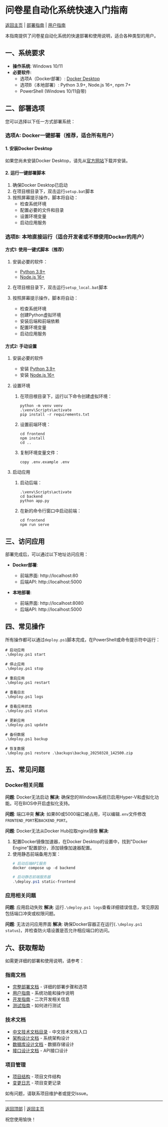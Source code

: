 # 问卷星自动化系统快速入门指南

[返回主页](README.md) | [部署指南](docs/guides/Deployment.md) | [用户指南](docs/guides/User.md)

本指南提供了问卷星自动化系统的快速部署和使用说明，适合各种类型的用户。

## 一、系统要求

- **操作系统**: Windows 10/11
- **必要软件**:
  - 选项A（Docker部署）: [Docker Desktop](https://www.docker.com/products/docker-desktop/)
  - 选项B（本地部署）: Python 3.9+, Node.js 16+, npm 7+
  - PowerShell (Windows 10/11自带)

## 二、部署选项

您可以选择以下任一方式部署系统：

### 选项A: Docker一键部署（推荐，适合所有用户）

#### 1. 安装Docker Desktop

如果您尚未安装Docker Desktop，请先从[官方网站](https://www.docker.com/products/docker-desktop/)下载并安装。

#### 2. 运行一键部署脚本

1. 确保Docker Desktop已启动
2. 在项目根目录下，双击运行`setup.bat`脚本
3. 按照屏幕提示操作，脚本将自动：
   - 检查系统环境
   - 配置必要的文件和目录
   - 设置环境变量
   - 启动应用服务

### 选项B: 本地直接运行（适合开发者或不想使用Docker的用户）

#### 方式1: 使用一键式脚本（推荐）

1. 安装必要的软件：
   - [Python 3.9+](https://www.python.org/downloads/)
   - [Node.js 16+](https://nodejs.org/)

2. 在项目根目录下，双击运行`setup_local.bat`脚本

3. 按照屏幕提示操作，脚本将自动：
   - 检查系统环境
   - 创建Python虚拟环境
   - 安装后端和前端依赖
   - 配置环境变量
   - 启动应用服务

#### 方式2: 手动设置

1. 安装必要的软件

   - 安装 [Python 3.9+](https://www.python.org/downloads/)
   - 安装 [Node.js 16+](https://nodejs.org/)

2. 设置环境

   1. 在项目根目录下，运行以下命令创建虚拟环境：
      ```
      python -m venv venv
      .\venv\Scripts\activate
      pip install -r requirements.txt
      ```

   2. 设置前端环境：
      ```
      cd frontend
      npm install
      cd ..
      ```

   3. 复制环境变量文件：
      ```
      copy .env.example .env
      ```

3. 启动应用

   1. 启动后端：
      ```
      .\venv\Scripts\activate
      cd backend
      python app.py
      ```

   2. 在新的命令行窗口中启动前端：
      ```
      cd frontend
      npm run serve
      ```

## 三、访问应用

部署完成后，可以通过以下地址访问应用：

- **Docker部署**:
  - 前端界面: http://localhost:80
  - 后端API: http://localhost:5000

- **本地部署**:
  - 前端界面: http://localhost:8080
  - 后端API: http://localhost:5000

## 四、常见操作

所有操作都可以通过`deploy.ps1`脚本完成，在PowerShell或命令提示符中运行：

```
# 启动应用
.\deploy.ps1 start

# 停止应用
.\deploy.ps1 stop

# 重启应用
.\deploy.ps1 restart

# 查看日志
.\deploy.ps1 logs

# 查看应用状态
.\deploy.ps1 status

# 更新应用
.\deploy.ps1 update

# 备份数据
.\deploy.ps1 backup

# 恢复数据
.\deploy.ps1 restore .\backups\backup_20250328_142500.zip
```

## 五、常见问题

### Docker相关问题

**问题**: Docker无法启动
**解决**: 确保您的Windows系统已启用Hyper-V和虚拟化功能。可在BIOS中开启虚拟化支持。

**问题**: 端口冲突
**解决**: 如果80或5000端口被占用，可以编辑`.env`文件修改`FRONTEND_PORT`和`BACKEND_PORT`。

**问题**: Docker无法从Docker Hub拉取nginx镜像
**解决**:
1. 配置Docker镜像加速器，在Docker Desktop的设置中，找到"Docker Engine"配置部分，添加镜像加速器配置。
2. 使用静态前端备用方案：
   ```powershell
   # 启动后端API服务
   docker compose up -d backend

   # 启动静态前端服务器
   .\deploy.ps1 static-frontend
   ```

### 应用相关问题

**问题**: 应用启动失败
**解决**: 运行`.\deploy.ps1 logs`查看详细错误信息，常见原因包括端口冲突或权限问题。

**问题**: 无法访问应用界面
**解决**: 确保Docker容器正在运行(`.\deploy.ps1 status`)，并检查防火墙设置是否允许相应端口的访问。

## 六、获取帮助

如需更详细的部署和使用说明，请参考：

### 指南文档
- [完整部署文档](docs/guides/Deployment.md) - 详细的部署步骤和选项
- [用户指南](docs/guides/User.md) - 系统功能和操作说明
- [开发指南](docs/guides/Development.md) - 二次开发相关信息
- [测试指南](docs/guides/Testing.md) - 如何进行测试

### 技术文档
- [中文技术文档目录](docs/zh/README.md) - 中文技术文档入口
- [架构设计文档](docs/design/Architecture.md) - 系统架构设计
- [数据库设计文档](docs/design/Database.md) - 数据存储设计
- [接口设计文档](docs/design/API.md) - API接口设计

### 项目管理
- [项目结构](docs/project/Structure.md) - 项目文件结构
- [变更日志](docs/project/Log.md) - 项目变更记录

如有问题，请联系项目维护者或提交Issue。

---

[返回顶部](#问卷星自动化系统快速入门指南) | [返回主页](README.md)

祝您使用愉快！
